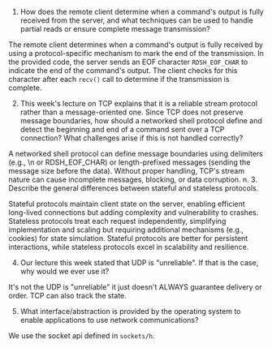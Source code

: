 1. How does the remote client determine when a command's output is fully received from the server, and what techniques can be used to handle partial reads or ensure complete message transmission?

The remote client determines when a command's output is fully received by using a protocol-specific mechanism to mark the end of the transmission. In the provided code, the server sends an EOF character `RDSH_EOF_CHAR` to indicate the end of the command's output. The client checks for this character after each `recv()` call to determine if the transmission is complete.

2. This week's lecture on TCP explains that it is a reliable stream protocol rather than a message-oriented one. Since TCP does not preserve message boundaries, how should a networked shell protocol define and detect the beginning and end of a command sent over a TCP connection? What challenges arise if this is not handled correctly?

A networked shell protocol can define message boundaries using delimiters (e.g., \n or RDSH_EOF_CHAR) or length-prefixed messages (sending the message size before the data). Without proper handling, TCP's stream nature can cause incomplete messages, blocking, or data corruption. 
n.
3. Describe the general differences between stateful and stateless protocols.

Stateful protocols maintain client state on the server, enabling efficient long-lived connections but adding complexity and vulnerability to crashes. Stateless protocols treat each request independently, simplifying implementation and scaling but requiring additional mechanisms (e.g., cookies) for state simulation. Stateful protocols are better for persistent interactions, while stateless protocols excel in scalability and resilience.

4. Our lecture this week stated that UDP is "unreliable". If that is the case, why would we ever use it?

It's not the UDP is "unreliable" it just doesn't ALWAYS guarantee delivery or order. TCP can also track the state.

5. What interface/abstraction is provided by the operating system to enable applications to use network communications?

We use the socket api defined in `sockets/h`.